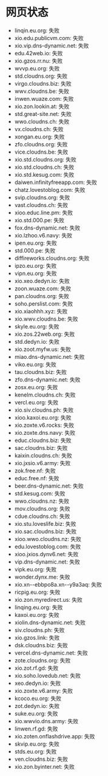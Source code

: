 # 网页状态
- linqin.eu.org: 失败
- xio.edu.publicvm.com: 失败
- xio.vip.dns-dynamic.net: 失败
- edu.42web.io: 失败
- xio.gzos.rr.nu: 失败
- wvvp.eu.org: 失败
- std.cloudns.org: 失败
- virgo.cloudns.biz: 失败
- wwv.cloudns.be: 失败
- inwen.wuaze.com: 失败
- xio.zon.lookin.at: 失败
- std.great-site.net: 失败
- wwo.cloudns.ch: 失败
- vx.cloudns.ch: 失败
- xongan.eu.org: 失败
- zfo.cloudns.org: 失败
- vice.cloudns.be: 失败
- xio.std.cloudns.org: 失败
- xio.std.cloudns.ch: 失败
- xio.std.kesug.com: 失败
- daiwen.infinityfreeapp.com: 失败
- chatz.lovestoblog.com: 失败
- svip.cloudns.org: 失败
- vast.cloudns.ch: 失败
- xioo.educ.line.pm: 失败
- xio.std.000.pe: 失败
- fox.dns-dynamic.net: 失败
- xio.lzhoo.v6.navy: 失败
- ipen.eu.org: 失败
- std.000.pe: 失败
- diffireworks.cloudns.org: 失败
- ipzo.eu.org: 失败
- vipn.eu.org: 失败
- xio.xeo.dedyn.io: 失败
- zoon.wuaze.com: 失败
- pan.cloudns.org: 失败
- soho.perslist.com: 失败
- xio.xiaohhh.xyz: 失败
- xio.wwv.cloudns.be: 失败
- skyle.eu.org: 失败
- xio.zos.22web.org: 失败
- std.dedyn.io: 失败
- xio.zoot.myfw.us: 失败
- miao.dns-dynamic.net: 失败
- viko.eu.org: 失败
- tau.cloudns.biz: 失败
- zfo.dns-dynamic.net: 失败
- zosx.eu.org: 失败
- kenelm.cloudns.ch: 失败
- vercl.eu.org: 失败
- xio.siv.cloudns.ph: 失败
- xioo.kaxoi.eu.org: 失败
- xio.zoxte.v6.rocks: 失败
- xio.zoxte.dns.navy: 失败
- educ.cloudns.biz: 失败
- sac.cloudns.biz: 失败
- kaixin.cloudns.ch: 失败
- xio.jxsio.v6.army: 失败
- zok.free.nf: 失败
- educ.free.nf: 失败
- beer.dns-dynamic.net: 失败
- std.kesug.com: 失败
- wwo.cloudns.nz: 失败
- mov.cloudns.org: 失败
- cdue.cloudns.ch: 失败
- xio.stu.loveslife.biz: 失败
- xio.sac.cloudns.biz: 失败
- xioo.wwo.cloudns.nz: 失败
- edu.lovestoblog.com: 失败
- xioo.jxios.dynv6.net: 失败
- vip.dns-dynamic.net: 失败
- vipk.eu.org: 失败
- wonder.dynx.me: 失败
- xio.xn--ebbpo8a.xn--y9a3aq: 失败
- ricpig.eu.org: 失败
- xio.zon.myredirect.us: 失败
- linqing.eu.org: 失败
- kaxoi.eu.org: 失败
- xiolin.dns-dynamic.net: 失败
- siv.cloudns.ph: 失败
- xio.gzos.link: 失败
- dsk.cloudns.biz: 失败
- vercel.dns-dynamic.net: 失败
- zote.cloudns.org: 失败
- xio.zot.rf.gd: 失败
- xio.soho.lovedub.net: 失败
- xeo.dedyn.io: 失败
- xio.zoxte.v6.army: 失败
- kcoco.eu.org: 失败
- zot.dedyn.io: 失败
- suke.eu.org: 失败
- xio.wwvio.dns.army: 失败
- linwen.rf.gd: 失败
- xio.zoten.onflashdrive.app: 失败
- skvip.eu.org: 失败
- stds.eu.org: 失败
- ven.cloudns.biz: 失败
- xio.zon.byinter.net: 失败

